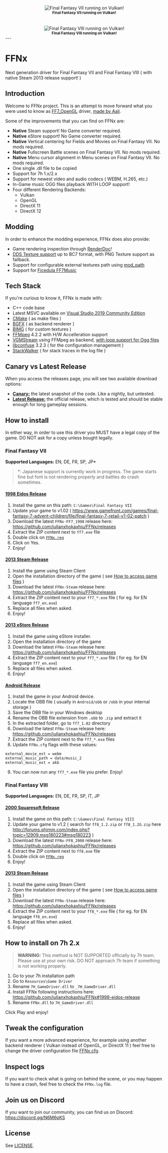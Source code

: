 <div align="center">
  <img src=".screens/ff7.png" alt="Final Fantasy VII running on Vulkan!">
  <br><strong><small>Final Fantasy VII running on Vulkan!</small></strong>
</div>
<br><br>
<div align="center">
  <img src=".screens/ff8.png" alt="Final Fantasy VIII running on Vulkan!">
  <br><strong><small>Final Fantasy VIII running on Vulkan!</small></strong>
</div>
---

# FFNx

Next generation driver for Final Fantasy VII and Final Fantasy VIII ( with native Steam 2013 release support! )

## Introduction
Welcome to FFNx project. This is an attempt to move forward what you were used to know as [FF7_OpenGL](https://github.com/Aali132/ff7_opengl) driver, [made by Aali](http://forums.qhimm.com/index.php?topic=14922.0).

Some of the improvements that you can find on FFNx are:
- **Native** Steam support! No Game converter required.
- **Native** eStore support! No Game converter required.
- **Native** Vertical centering for Fields and Movies on Final Fantasy VII. No mods required.
- **Native** Fullscreen Battle scenes on Final Fantasy VII. No mods required.
- **Native** Menu cursor alignment in Menu scenes on Final Fantasy VII. No mods required.
- One single .dll file to be copied
- Support for 7h 1.x/2.x
- Support for newest video and audio codecs ( WEBM, H.265, etc.)
- In-Game music OGG files playback WITH LOOP support!
- Four different Rendering Backends:
  - Vulkan
  - OpenGL
  - DirectX 11
  - DirectX 12

## Modding
In order to enhance the modding experience, FFNx does also provide:
- Game rendering inspection through [RenderDoc](https://renderdoc.org/)!
- [DDS Texture support](https://beyondskyrim.org/tutorials/the-dds-texture-format) up to BC7 format, with PNG Texture support as fallback.
- Support for configurable external textures path using [mod_path](misc/FFNx.cfg#L80)
- Support for [Ficedula FF7Music](http://ff8.fr/pub/FF7Music.zip)

## Tech Stack
If you're curious to know it, FFNx is made with:
- C++ code base
- Latest MSVC available on [Visual Studio 2019 Community Edition](https://visualstudio.microsoft.com/vs/features/cplusplus/)
- [CMake](https://cmake.org/) ( as make files )
- [BGFX](https://github.com/bkaradzic/bgfx) ( as backend renderer )
- [BIMG](https://github.com/bkaradzic/bimg) ( for custom textures )
- [FFMpeg](https://www.ffmpeg.org/) 4.2.2 with H/W Accelleration support
- [VGMStream](https://github.com/julianxhokaxhiu/vgmstream) using FFMpeg as backend, [with loop support for Ogg files](https://github.com/julianxhokaxhiu/vgmstream/commit/249afed15176ba254c73055e8c5124b7e7cd4b95)
- [libconfuse](https://github.com/julianxhokaxhiu/libconfuse) 3.2.3 ( for the configuration management )
- [StackWalker](https://github.com/JochenKalmbach/StackWalker) ( for stack traces in the log file )

## Canary vs Latest Release
When you access the releases page, you will see two available download options:
- [**Canary:**](https://github.com/julianxhokaxhiu/FFNx/releases/tag/canary) the latest snapshot of the code. Like a nightly, but untested.
- [**Latest Release:**](https://github.com/julianxhokaxhiu/FFNx/releases/latest) the official release, which is tested and should be stable enough for long gameplay sessions.

## How to install
In either way, in order to use this driver you MUST have a legal copy of the game. DO NOT ask for a copy unless bought legally.

### Final Fantasy VII

**Supported Languages:** EN, DE, FR, SP, JP*

> *: Japanese support is currently work in progress. The game starts fine but font is not rendering properly and battles do crash sometimes.

#### [1998 Eidos Release](https://www.mobygames.com/game/windows/final-fantasy-vii)
1. Install the game on this path: `C:\Games\Final Fantasy VII`
2. Update your game to v1.02 ( https://www.gamefront.com/games/final-fantasy-7-advent-children/file/final-fantasy-7-retail-v1-02-patch )
2. Download the latest `FFNx-FF7_1998` release here: https://github.com/julianxhokaxhiu/FFNx/releases
3. Extract the ZIP content next to `ff7.exe` file
4. Double click on [`FFNx.reg`](misc/FF7.reg)
5. Click on Yes.
6. Enjoy!

#### [2013 Steam Release](https://store.steampowered.com/app/39140/FINAL_FANTASY_VII/)
1. Install the game using Steam Client
2. Open the installation directory of the game ( see [How to access game files](https://steamcommunity.com/sharedfiles/filedetails/?id=760447682) )
3. Download the latest `FFNx-Steam` release here: https://github.com/julianxhokaxhiu/FFNx/releases
4. Extract the ZIP content next to your `ff7_*.exe` file ( for eg. for EN language `ff7_en.exe`)
5. Replace all files when asked.
6. Enjoy!

#### [2013 eStore Release](http://www.jp.square-enix.com/ffvii-pc-jp/)
1. Install the game using eStore installer.
2. Open the installation directory of the game
3. Download the latest `FFNx-Steam` release here: https://github.com/julianxhokaxhiu/FFNx/releases
4. Extract the ZIP content next to your `ff7_*.exe` file ( for eg. for EN language `ff7_en.exe`)
5. Replace all files when asked.
6. Enjoy!

#### [Android Release](https://play.google.com/store/apps/details?id=com.square_enix.android_googleplay.FFVII)
1. Install the game in your Android device.
2. Locate the OBB file ( usually in `Android/obb` or `/obb` in your internal storage )
3. Save the OBB file in your Windows desktop
4. Rename the OBB file extension from `.obb` to `.zip` and extract it
5. In the extracted folder, go to `ff7_1.02` directory
6. Download the latest `FFNx-Steam` release here: https://github.com/julianxhokaxhiu/FFNx/releases
7. Extract the ZIP content next to the `ff7_*.exe` files
8. Update `FFNx.cfg` flags with these values:
```
external_movie_ext = webm
external_music_path = data/music_2
external_music_ext = akb
```
9. You can now run any `ff7_*.exe` file you prefer. Enjoy!

### Final Fantasy VIII

**Supported Languages:** EN, DE, FR, SP, IT, JP

#### [2000 Squaresoft Release](https://www.mobygames.com/game/windows/final-fantasy-viii)
1. Install the game on this path: `C:\Games\Final Fantasy VIII`
2. Update your game to v1.2 ( search for `ff8_1.2.zip` or `ff8_1.2G.zip` here http://forums.qhimm.com/index.php?topic=12909.msg180223#msg180223 )
2. Download the latest `FFNx-FF8_2000` release here: https://github.com/julianxhokaxhiu/FFNx/releases
3. Extract the ZIP content next to `ff8.exe` file
4. Double click on [`FFNx.reg`](misc/FF8.reg)
5. Enjoy!

#### [2013 Steam Release](https://store.steampowered.com/app/39150/FINAL_FANTASY_VIII/)
1. Install the game using Steam Client
2. Open the installation directory of the game ( see [How to access game files](https://steamcommunity.com/sharedfiles/filedetails/?id=760447682) )
3. Download the latest `FFNx-Steam` release here: https://github.com/julianxhokaxhiu/FFNx/releases
4. Extract the ZIP content next to your `ff8_*.exe` file ( for eg. for EN language `ff8_en.exe`)
5. Replace all files when asked.
6. Enjoy!

## How to install on 7h 2.x
> **WARNING:** This method is NOT SUPPORTED officially by 7h team. Please use at your own risk. DO NOT approach 7h team if something is not working properly.

1) Go to your 7h installation path
2) Go to `Resources\Game Driver`
3) Rename `7H_GameDriver.dll` to `_7H_GameDriver.dll`
4) Install FFNx following instructions here: https://github.com/julianxhokaxhiu/FFNx#1998-eidos-release
5) Rename `FFNx.dll` to `7H_GameDriver.dll`

Click Play and enjoy!

## Tweak the configuration
If you want a more advanced experience, for example using another backend renderer ( Vulkan instead of OpenGL, or DirectX 11 ) feel free to change the driver configuration file [FFNx.cfg](misc/FFNx.cfg).

## Inspect logs
If you want to check what is going on behind the scene, or you may happen to have a crash, feel free to check the `FFNx.log` file.

## Join us on Discord
If you want to join our community, you can find us on Discord: https://discord.gg/N6M6pKS

## License
See [LICENSE](LICENSE).
